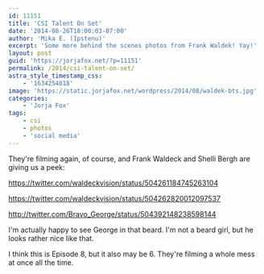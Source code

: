 ```yaml
---
id: 11151
title: 'CSI Talent On Set'
date: '2014-08-26T18:00:03-07:00'
author: 'Mika E. (Ipstenu)'
excerpt: 'Some more behind the scenes photos from Frank Waldek! Yay!'
layout: post
guid: 'https://jorjafox.net/?p=11151'
permalink: /2014/csi-talent-on-set/
astra_style_timestamp_css:
    - '1634254018'
image: 'https://static.jorjafox.net/wordpress/2014/08/waldek-bts.jpg'
categories:
    - 'Jorja Fox'
tags:
    - csi
    - photos
    - 'social media'
---
```


They're filming again, of course, and Frank Waldeck and Shelli Bergh are giving us a peek:

https://twitter.com/waldeckvision/status/504261184745263104

https://twitter.com/waldeckvision/status/504262820012097537

http://twitter.com/Bravo_George/status/504392148238598144

I'm actually happy to see George in that beard. I'm not a beard girl, but he looks rather nice like that.

I think this is Episode 8, but it also may be 6. They're filming a whole mess at once all the time.